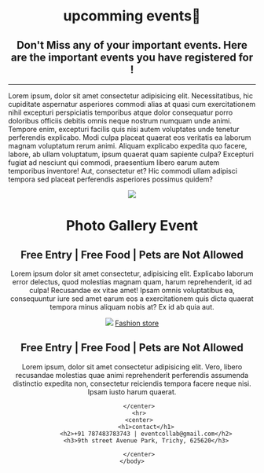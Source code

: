 <!DOCTYPE html>
<HTML>
    <HEAD>
        <TITLE>Events</TITLE>
        <link rel="icon" href="img/date.png">
    </HEAD>
    <body>
        <center>
        <h1>upcomming events📅</h1>
        <h2>Don't Miss any of your important events. Here are the important events you have registered for !</h2>
        </center>
        <hr>
        <p>Lorem ipsum, dolor sit amet consectetur adipisicing elit. Necessitatibus, hic cupiditate aspernatur asperiores commodi alias at quasi cum exercitationem nihil excepturi perspiciatis temporibus atque dolor consequatur porro doloribus officiis debitis omnis neque nostrum numquam unde animi. Tempore enim, excepturi facilis quis nisi autem voluptates unde tenetur perferendis explicabo. Modi culpa placeat quaerat eos veritatis ea laborum magnam voluptatum rerum animi. Aliquam explicabo expedita quo facere, labore, ab ullam voluptatum, ipsum quaerat quam sapiente culpa? Excepturi fugiat ad nesciunt qui commodi, praesentium libero earum autem temporibus inventore! Aut, consectetur et? Hic commodi ullam adipisci tempora sed placeat perferendis asperiores possimus quidem?</p>     
        <center>
        <img src="img/event1.png">
        <h1>Photo Gallery Event</h1>
        <h2>Free Entry | Free Food | Pets are Not Allowed</h2>
        </center>
        <center>
        <p>Lorem ipsum dolor sit amet consectetur, adipisicing elit. Explicabo laborum error delectus, quod molestias magnam quam, harum reprehenderit, id ad culpa! Recusandae ex vitae amet! Ipsam omnis voluptatibus ea, consequuntur iure sed amet earum eos a exercitationem quis dicta quaerat tempora minus aliquam nobis at? Ex id ab quia aut.</p>
        <img src="IMG/event2.png">
        <a href="https://www.myntra.com/myntra?utm_source=dms_google&utm_medium=pmax_cpc&utm_campaign=dms_google_pmax_cpc_Search_DSA_RT_Campaign_SOK_New&gad_source=1&gclid=Cj0KCQjw1Yy5BhD-ARIsAI0RbXbVK6gxWu2loOeOjJL0PXdl9AdhOVJbFciPsSCz6o2xNekmzVerJ3caAoJ7EALw_wcB">Fashion store</a>
        <h2>Free Entry | Free Food | Pets are Not Allowed</h2>
        <p>Lorem ipsum, dolor sit amet consectetur adipisicing elit. Vero, libero recusandae molestias quae animi reprehenderit perferendis assumenda distinctio expedita non, consectetur reiciendis tempora facere neque nisi. Ipsam iusto harum quaerat.</p>
              
        </center>
        <hr>
        <center>
            <h1>contact</h1>
            <h2>+91 787483783743 | eventcollab@gmail.com</h2>
            <h3>9th street Avenue Park, Trichy, 625620</h3>

        </center>
    </body>
</HTML>

